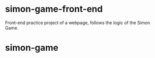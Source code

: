 # simon-game-front-end
Front-end practice project of a webpage, follows the logic of the Simon Game.
# simon-game
